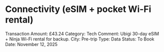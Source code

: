 # Connectivity (eSIM + pocket Wi-Fi rental)

Transaction Amount: £43.24
Category: Tech
Comment: Ubigi 30-day eSIM + Ninja Wi-Fi rental for backup. City: Pre-trip Type: Data Status: To Book
Date: November 12, 2025

